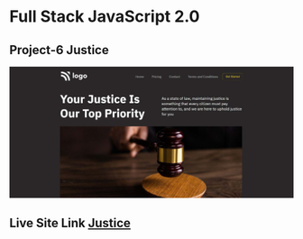 # **Full Stack JavaScript 2.0**
## Project-6 **Justice**
![Output Image](./output.jpg)
## Live Site Link [Justice](https://justice-ranveer.netlify.app/)